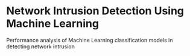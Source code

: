 # Network Intrusion Detection Using Machine Learning
 Performance analysis of Machine Learning classification models in detecting network intrusion
